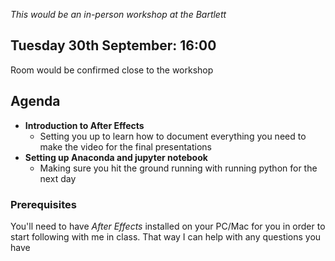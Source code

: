 _This would be an in-person workshop at the Bartlett_
## Tuesday 30th September: 16:00
Room would be confirmed close to the workshop

## Agenda
- __Introduction to After Effects__
    - Setting you up to learn how to document everything you need to make the video for the final presentations
- __Setting up Anaconda and jupyter notebook__    
    - Making sure you hit the ground running with running python for the next day

### Prerequisites
You'll need to have _After Effects_ installed on your PC/Mac for you in order to start following with me in class. That way I can help with any questions you have
